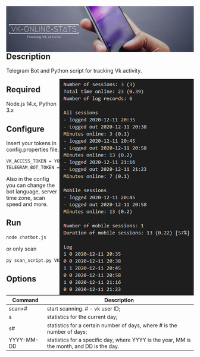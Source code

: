 <img align="left" alt="redeveight | Hover" src="https://github.com/redeveight/vk-online-stats/blob/master/resources/images/logo.png" />

## Description
Telegram Bot and Python script for tracking Vk activity.

<img align="right" alt="vk-online-stats Result" src="https://github.com/redeveight/vk-online-stats/blob/master/resources/images/example_result.png" />

## Required

Node.js 14.x, Python 3.x

## Configure

Insert your tokens in config.properties file.
```bash
VK_ACCESS_TOKEN = YOUR_TOKEN
TELEGRAM_BOT_TOKEN = YOUR_TOKEN
```
Also in the config you can change the bot language, server time zone, scan speed and more.

## Run

```bash
node chatbot.js
```
or only scan
```bash
py scan_script.py VK_USER_ID
```

## Options

<table role="table">
  <thead>
    <tr>
      <th>Command</th>
      <th>Description</th>
    </tr>
   </thead>
   <tbody>
    <tr>
      <td>scan>#</td>
      <td>start scanning. # - vk user ID;</td>
    </tr>
    <tr>
      <td>s</td>
      <td>statistics for the current day;</td>
    </tr>
    <tr>
      <td>s#</td>
      <td>statistics for a certain number of days, where # is the number of days;</td>
    </tr>
    <tr>
      <td>YYYY-MM-DD</td>
      <td>statistics for a specific day, where YYYY is the year, MM is the month, and DD is the day.</td>
    </tr>
  </tbody>
</table>
